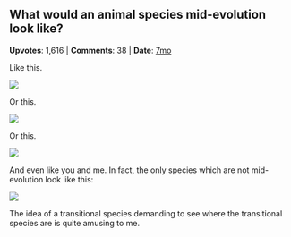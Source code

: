## What would an animal species mid-evolution look like?
    
**Upvotes**: 1,616 | **Comments**: 38 | **Date**: [7mo](https://www.quora.com/What-would-an-animal-species-mid-evolution-look-like/answer/Gary-Meaney)

Like this.

![](https://qph.fs.quoracdn.net/main-qimg-fc31a87f6165f1cc6d9dabef3cd8fe5b-lq)

Or this.

![](https://qph.fs.quoracdn.net/main-qimg-755059491e2d34db2d446f31b07d608c-lq)

Or this.

![](https://qph.fs.quoracdn.net/main-qimg-9d21f4f2794150c0e3d0ef505b5ff28e-lq)

And even like you and me. In fact, the only species which are not mid-evolution look like this:

![](https://qph.fs.quoracdn.net/main-qimg-07218357460de00937bd45b1a286c35e-lq)

The idea of a transitional species demanding to see where the transitional species are is quite amusing to me.

